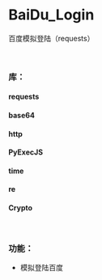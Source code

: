 # BaiDu_Login
百度模拟登陆（requests）

<br>

### 库：
#### requests
#### base64
#### http
#### PyExecJS
#### time
#### re
#### Crypto

<br>

### 功能：
- 模拟登陆百度
